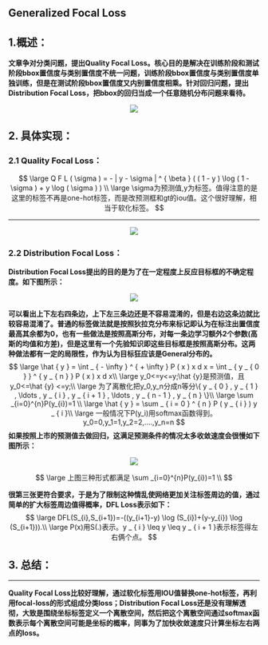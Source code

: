 ## **Generalized Focal Loss**

## 1.概述：

**文章争对分类问题，提出Quality Focal Loss。核心目的是解决在训练阶段和测试阶段bbox置信度与类别置信度不统一问题，训练阶段bbox置信度与类别置信度单独训练，但是在测试阶段bbox置信度又内别置信度相乘。针对回归问题，提出Distribution Focal Loss，把bbox的回归当成一个任意随机分布问题来看待。**

<div align=center>
<img src="https://note.youdao.com/yws/api/personal/file/WEB2fdf09ce551e5c9c8fe8d9071c19e370?method=download&shareKey=ffb07fae4f7c62acda9d37ae314ed10f"/>
</div>



## 2. 具体实现：

### 2.1 Quality Focal Loss：

$$
\large Q F L ( \sigma ) = - | y - \sigma | ^ { \beta } ( ( 1 - y ) \log ( 1 - \sigma ) + y \log ( \sigma ) ) \\
\large \sigma为预测值,y为标签。值得注意的是这里的标签不再是one-hot标签，而是改预测框和gt的iou值。这个很好理解，相当于软化标签。
$$



****

<div align=center>
<img src="https://note.youdao.com/yws/api/personal/file/WEBcf814a0373f6543445381e39287939e0?method=download&shareKey=ecd98c71ac10502e933bf71fde6db247"/>
</div>

### 2.2 **Distribution Focal Loss**：

**Distribution Focal Loss提出的目的是为了在一定程度上反应目标框的不确定程度。如下图所示：**

<div align=center>
<img src="https://note.youdao.com/yws/api/personal/file/WEB5f17c38d688adc91dd68e6e09be25ab5?method=download&shareKey=4bac53e07d155f886f8aa4d7676ae097"/>
</div>

**可以看出上下左右四条边，上下左三条边还是不容易混淆的，但是右边这条边就比较容易混淆了。普通的标签做法就是按照狄拉克分布来标记即认为在标注出置信度最高其余都为0，也有一些做法是按照高斯分布，对每一条边学习额外2个参数(高斯的均值和方差)，但是这里有一个先验知识即这些目标框是按照高斯分布。这两种做法都有一定的局限性，作为认为目标狂应该是General分布的。**
$$
\large \hat { y } = \int _ { - \infty } ^ { + \infty } P ( x ) x d x = \int _ { y _ { 0 } } ^ { y _ { n } } P ( x ) x d x\\
\large y_0<=y<=y;\hat {y}是预测值，且y_0<=\hat {y} <=y;\\
\large 为了离散化把y_0,y_n分成n等分\{ y _ { 0 } , y _ { 1 } , \ldots , y _ { i } , y _ { i + 1 } , \ldots , y _ { n - 1 } , y _ { n } \}\\
\large \sum _{i=0}^{n}P(y_{i})=1 \\
\large \hat { y } = \sum _ { i = 0 } ^ { n } P ( y _ { i } ) y _ { i }\\
\large 一般情况下P(y_i)用softmax函数得到。y_0=0,y_1=1,y_2=2,....,y_n=n
$$
**如果按照上市的预测值去做回归，这满足预测条件的情况太多收敛速度会很慢如下图所示：**

<div align=center>
<img src="https://note.youdao.com/yws/api/personal/file/WEBcfdaa334ca77e14380ee150b8cbc55e4?method=download&shareKey=635c3d10ad2d50aabfb7dd4147a7a4fa"/>
</div>

$$
\large 上图三种形式都满足 \sum _{i=0}^{n}P(y_{i})=1 \\
$$

**很第三张更符合要求，于是为了限制这种情乱使网络更加关注标签周边的值，通过简单的扩大标签周边值得概率，DFL Loss表示如下：**
$$
\large DFL(S_{i},S_{i+1})=-((y_{i+1}-y) \log (S_{i})+(y-y_{i}) \log (S_{i+1})).\\
\large P(x)用S(.)表示。y _ { i } \leq y \leq y _ { i + 1 }表示标签得左右俩个点。
$$


## 3. 总结：

****

**Quality Focal Loss比较好理解，通过软化标签用IOU值替换one-hot标签，再利用focal-loss的形式组成分类loss；Distribution Focal Loss还是没有理解透彻，大致是围绕坐标标签定义一个离散空间，然后把这个离散空间通过softmax函数表示每个离散空间可能是坐标的概率，同事为了加快收敛速度只计算坐标左右两点的loss。**